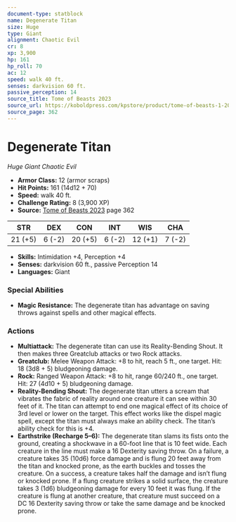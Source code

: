 ```yaml
---
document-type: statblock
name: Degenerate Titan
size: Huge
type: Giant
alignment: Chaotic Evil
cr: 8
xp: 3,900
hp: 161
hp_roll: 70
ac: 12
speed: walk 40 ft.
senses: darkvision 60 ft. 
passive_perception: 14
source_title: Tome of Beasts 2023
source_url: https://koboldpress.com/kpstore/product/tome-of-beasts-1-2023-edition/
source_page: 362
---
```


# Degenerate Titan

*Huge* *Giant* *Chaotic Evil*

- **Armor Class:** 12 (armor scraps)
- **Hit Points:** 161 (14d12 + 70)
- **Speed:** walk 40 ft.
- **Challenge Rating:** 8 (3,900 XP)
- **Source:** [Tome of Beasts 2023](https://koboldpress.com/kpstore/product/tome-of-beasts-1-2023-edition/) page 362

| STR | DEX | CON | INT | WIS | CHA |
| --- | --- | --- | --- | --- | --- |
| 21 (+5) | 6 (-2) | 20 (+5) | 6 (-2) | 12 (+1) | 7 (-2) |

- **Skills:** Intimidation +4, Perception +4
- **Senses:** darkvision 60 ft., passive Perception 14
- **Languages:** Giant

### Special Abilities

- **Magic Resistance:** The degenerate titan has advantage on saving throws against spells and other magical effects.

### Actions

- **Multiattack:** The degenerate titan can use its Reality-Bending Shout. It then makes three Greatclub attacks or two Rock attacks.
- **Greatclub:** Melee Weapon Attack: +8 to hit, reach 5 ft., one target. Hit: 18 (3d8 + 5) bludgeoning damage.
- **Rock:** Ranged Weapon Attack: +8 to hit, range 60/240 ft., one target. Hit: 27 (4d10 + 5) bludgeoning damage.
- **Reality-Bending Shout:** The degenerate titan utters a scream that vibrates the fabric of reality around one creature it can see within 30 feet of it. The titan can attempt to end one magical effect of its choice of 3rd level or lower on the target. This effect works like the dispel magic spell, except the titan must always make an ability check. The titan’s ability check for this is +4.
- **Earthstrike (Recharge 5–6):** The degenerate titan slams its fists onto the ground, creating a shockwave in a 60-foot line that is 10 feet wide. Each creature in the line must make a 16 Dexterity saving throw. On a failure, a creature takes 35 (10d6) force damage and is flung 20 feet away from the titan and knocked prone, as the earth buckles and tosses the creature. On a success, a creature takes half the damage and isn’t flung or knocked prone. If a flung creature strikes a solid surface, the creature takes 3 (1d6) bludgeoning damage for every 10 feet it was flung. If the creature is flung at another creature, that creature must succeed on a DC 16 Dexterity saving throw or take the same damage and be knocked prone.
